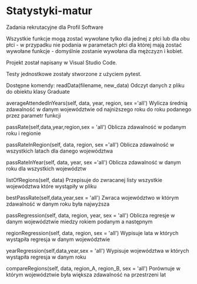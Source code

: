 # Statystyki-matur
Zadania rekrutacyjne dla Profil Software

Wszystkie funkcje mogą zostać wywołane tylko dla jednej z płci lub dla obu płci - w przypadku nie podania w parametach płci dla której mają zostać wywołane funkcje - domyślnie zostanie wywołana dla mężczyzn i kobiet.

Projekt został napisany w Visual Studio Code.

Testy jednostkowe zostały stworzone z użyciem pytest.

Dostępne komendy:
   readData(filename, new_data)
      Odczyt danych z pliku do obiektu klasy Graduate
   
   averageAttendedInYears(self, data, year, region, sex ='all')
      Wylicza średnią zdawalność w danym województwie od najniższego roku do roku podanego przez parametr funkcji
   
   passRate(self,data,year,region,sex = 'all')
      Oblicza zdawalność w podanym roku i regionie
   
   passRateInRegion(self, data, region, sex ='all')
      Oblicza zdawalność w wszystkich latach dla danego województwa
   
   passRateInYear(self, data, year, sex ='all')
      Oblicza zdawalność w danym roku dla wszystkich województw
   
   listOfRegions(self, data)
      Przepisuje do zwracanej listy wszystkie województwa które wystąpiły w pliku
   
   bestPassRate(self,data,year,sex = 'all')
      Zwraca województwo w którym zdawalność w danym roku była najwyższa
      
   passRegression(self, data, region, year, sex = 'all')
      Oblicza regresje w danym województwie miedzy rokiem podanym a następnym
   
   regionRegression(self, data, region, sex = 'all')
      Wypisuje lata w których wystąpiła regresja w danym województwie
   
   yearRegression(self,data,year,sex = 'all')
      Wypisuje województwa w których wystąpiła regresja w danym roku
      
   compareRegions(self, data, region_A, region_B, sex = 'all')
      Porównuje w którym województwie była większa zdawalność na przestrzeni lat
   
   
